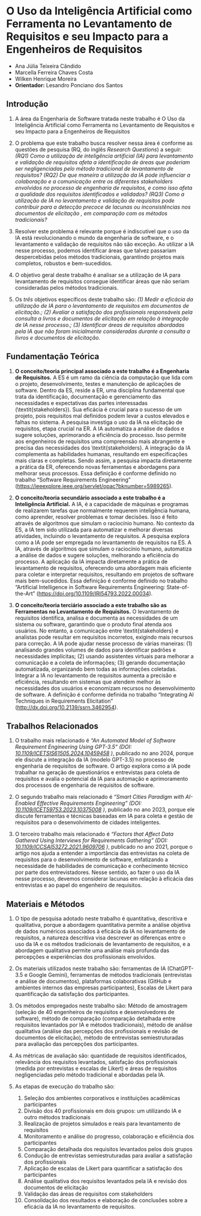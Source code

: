 # O Uso da Inteligência Artificial como Ferramenta no Levantamento de Requisitos e seu Impacto para a Engenheiros de Requisitos

* Ana Júlia Teixeira Cândido
* Marcella Ferreira Chaves Costa
* Wilken Henrique Moreira
* **Orientador:** Lesandro Ponciano dos Santos

## Introdução

1. A área da Engenharia de Software tratada neste trabalho é O Uso da Inteligência Artificial como Ferramenta no Levantamento de Requisitos e seu Impacto para a Engenheiros de Requisitos

2. O problema que este trabalho busca resolver nessa área é conforme as questões de pesquisa (RQ, do inglês _Research Questions_) a seguir: _(RQ1) Como a utilização de inteligência artificial (IA) para levantamento e validação de requisitos afeta a identificação de áreas que poderiam ser negligenciadas pelo método tradicional de levantamento de requisitos?_ _(RQ2) De que maneira a utilização da IA pode influenciar a colaboração e a comunicação entre os diferentes stakeholders envolvidos no processo de engenharia de requisitos, e como isso afeta a qualidade dos requisitos identificados e validados?_ _(RQ3) Como a utilização de IA no levantamento e validação de requisitos pode contribuir para a detecção precoce de lacunas ou inconsistências nos documentos de elicitação , em comparação com os métodos tradicionais?_
   
3. Resolver este problema é relevante porque é indiscutível que o uso da IA está revolucionando o mundo da engenharia de software, e o levantamento e validação de requisitos não são exceção. Ao utilizar a IA nesse processo, podemos identificar áreas que talvez passariam despercebidas pelos métodos tradicionais, garantindo projetos mais completos, robustos e bem-sucedidos.

4. O objetivo geral deste trabalho é analisar se a utilização de IA para levantamento de requisitos consegue identificar áreas que não seriam consideradas pelos métodos tradicionais.
   
5. Os *três* objetivos específicos deste trabalho são: _(1) Medir a eficácia da utilização de IA para o levantamento de requisitos em documentos de elicitação.; (2) Avaliar a satisfação dos profissionais responsáveis pela consulta a livros e documentos de elicitação em relação à integração de IA nesse processo.; (3) Identificar áreas de requisitos abordadas pela IA que não foram inicialmente consideradas durante a consulta a livros e documentos de elicitação._

## Fundamentação Teórica

1. **O conceito/teoria principal associado a este trabalho é a Engenharia de Requisitos.** A ES é um ramo da ciência da computação que lida com o projeto, desenvolvimento, testes e manutenção de aplicações de software. Dentro da ES, reside a ER, uma disciplina fundamental que trata da identificação, documentação e gerenciamento das necessidades e expectativas das partes interessadas (\textit{stakeholders}). Sua eficácia é crucial para o sucesso de um projeto, pois requisitos mal definidos podem levar a custos elevados e falhas no sistema. A pesquisa investiga o uso da IA na elicitação de requisitos, etapa crucial na ER. A IA automatiza a análise de dados e sugere soluções, aprimorando a eficiência do processo. Isso permite aos engenheiros de requisitos uma compreensão mais abrangente e precisa das necessidades dos \textit{stakeholders}. A integração da IA complementa as habilidades humanas, resultando em especificações mais claras e completas. Sendo assim, a pesquisa impacta diretamente a prática da ER, oferecendo novas ferramentas e abordagens para melhorar seus processos. Essa definição é conforme definido no trabalho “Software Requirements Engineering” (https://ieeexplore.ieee.org/servlet/opac?bknumber=5989265).

2. **O conceito/teoria secundário associado a este trabalho é a Inteligência Artificial.** A IA, é a capacidade de máquinas e programas de realizarem tarefas que normalmente requerem inteligência humana, como aprender, resolver problemas e tomar decisões. Isso é feito através de algoritmos que simulam o raciocínio humano. No contexto da ES, a IA tem sido utilizada para automatizar e melhorar diversas atividades, incluindo o levantamento de requisitos. A pesquisa explora como a IA pode ser empregada no levantamento de requisitos na ES. A IA, através de algoritmos que simulam o raciocínio humano, automatiza a análise de dados e sugere soluções, melhorando a eficiência do processo. A aplicação da IA impacta diretamente a prática de levantamento de requisitos, oferecendo uma abordagem mais eficiente para coletar e interpretar requisitos, resultando em projetos de software mais bem-sucedidos. Essa definição é conforme definido no trabalho “Artificial Intelligence in Software Requirements Engineering: State-of-the-Art” (https://doi.org/10.1109/IRI54793.2022.00034).


3. **O conceito/teoria terciário associado a este trabalho são as Ferramentas no Levantamento de Requisitos.** O levantamento de requisitos identifica, analisa e documenta as necessidades de um sistema ou software, garantindo que o produto final atenda aos usuários. No entanto, a comunicação entre \textit{stakeholders} e analistas pode resultar em requisitos incorretos, exigindo mais recursos para correção. A IA pode ajudar nesse processo de várias maneiras: (1) analisando grandes volumes de dados para identificar padrões e necessidades implícitas; (2) usando assistentes virtuais para melhorar a comunicação e a coleta de informações; (3) gerando documentação automatizada, organizando bem todas as informações coletadas. Integrar a IA no levantamento de requisitos aumenta a precisão e eficiência, resultando em sistemas que atendem melhor às necessidades dos usuários e economizam recursos no desenvolvimento de software. A definição é conforme definida no trabalho “Integrating AI Techniques in Requirements Elicitation” (http://dx.doi.org/10.2139/ssrn.3462954).


## Trabalhos Relacionados

1. O trabalho mais relacionado é *“An Automated Model of Software Requirement Engineering Using GPT-3.5” (DOI: [10.1109/ICETSIS61505.2024.10459458](https://doi.org/10.1109/ICETSIS61505.2024.10459458)
)*, publicado no ano 2024, porque ele discute a integração da IA (modelo GPT-3.5) no processo de engenharia de requisitos de software. O artigo explora como a IA pode trabalhar na geração de questionários e entrevistas para coleta de requisitos e avalia o potencial da IA para automação e aprimoramento dos processos de engenharia de requisitos de software.

2. O segundo trabalho mais relacionado é *“Smart Cities Paradigm with AI-Enabled Effective Requirements Engineering” (DOI: [10.1109/ICET59753.2023.10375008](https://doi.org/10.1109/ICET59753.2023.10375008)
)*, publicado no ano 2023, porque ele discute ferramentas e técnicas baseadas em IA para coleta e gestão de requisitos para o desenvolvimento de cidades inteligentes.

3. O terceiro trabalho mais relacionado é *“Factors that Affect Data Gathered Using Interviews for Requirements Gathering” (DOI: [10.1109/ICCSAI53272.2021.9609706](https://doi.org/10.1109/ICCSAI53272.2021.9609706)
)*, publicado no ano 2021, porque o artigo nos ajuda a entender a importância das entrevistas na coleta de requisitos para o desenvolvimento de software, enfatizando a necessidade de habilidades de comunicação e conhecimento técnico por parte dos entrevistadores. Nesse sentido, ao fazer o uso da IA nesse processo, devemos considerar lacunas em relação à eficácia das entrevistas e ao papel do engenheiro de requisitos.
   
## Materiais e Métodos

1. O tipo de pesquisa adotado neste trabalho é quantitativa, descritiva e qualitativa, porque a abordagem quantitativa permite a análise objetiva de dados numéricos associados à eficácia da IA no levantamento de requisitos, a natureza descritiva visa descrever as diferenças entre o uso da IA e os métodos tradicionais de levantamento de requisitos, e a abordagem qualitativa permite uma análise mais profunda das percepções e experiências dos profissionais envolvidos.

2. Os materiais utilizados neste trabalho são: ferramentas de IA (ChatGPT-3.5 e Google Gemini), ferramentas de métodos tradicionais (entrevistas e análise de documentos), plataformas colaborativas (GitHub e ambientes internos das empresas participantes), Escalas de Likert para quantificação da satisfação dos participantes.

3. Os métodos empregados neste trabalho são: Método de amostragem (seleção de 40 engenheiros de requisitos e desenvolvedores de software), método de comparação (comparação detalhada entre requisitos levantados por IA e métodos tradicionais), método de análise qualitativa (análise das percepções dos profissionais e revisão de documentos de elicitação), método de entrevistas semiestruturadas para avaliação das percepções dos participantes.

4. As métricas de avaliação são: quantidade de requisitos identificados, relevância dos requisitos levantados, satisfação dos profissionais (medida por entrevistas e escalas de Likert) e áreas de requisitos negligenciadas pelo método tradicional e abordadas pela IA.

5. As etapas de execução do trabalho são:
   1. Seleção dos ambientes corporativos e instituições acadêmicas participantes
   2. Divisão dos 40 profissionais em dois grupos: um utilizando IA e outro métodos tradicionais
   3. Realização de projetos simulados e reais para levantamento de requisitos
   4. Monitoramento e análise do progresso, colaboração e eficiência dos participantes
   5. Comparação detalhada dos requisitos levantados pelos dois grupos
   6. Condução de entrevistas semiestruturadas para avaliar a satisfação dos profissionais
   7. Aplicação de escalas de Likert para quantificar a satisfação dos participantes
   8. Análise qualitativa dos requisitos levantados pela IA e revisão dos documentos de elicitação
   9. Validação das áreas de requisitos com stakeholders
   10. Consolidação dos resultados e elaboração de conclusões sobre a eficácia da IA no levantamento de requisitos.
